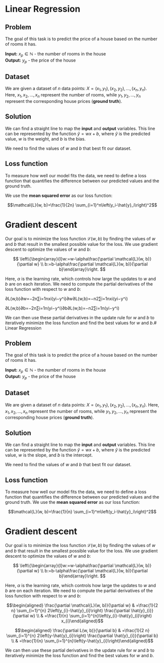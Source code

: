 
# Linear Regression

## Problem

The goal of this task is to predict the price of a house based on the number of rooms it has.

**Input:**  $x_p \in \mathbb{N}$ - the number of rooms in the house  
**Output:**  $y_p$ - the price of the house

## Dataset

We are given a dataset of $n$ data points: $X={(x_1, y_1),(x_2, y_2), \ldots ,(x_n, y_n)}$.   
Here, $x_1, x_2,\ldots, x_n$ represent the number of rooms, while $y_1, y_2,\ldots, y_n$ represent the corresponding house prices (**ground truth**).

## Solution

We can find a straight line to map the  **input**  and  **output**  variables. 
This line can be represented by the function $\hat{y}=wx + b$, where $\hat{y}$ is the predicted value, $w$ is the weight, and $b$ is the bias.

We need to find the values of $w$ and $b$ that best fit our dataset.

## Loss function

To measure how well our model fits the data, we need to define a loss function that quantifies the difference between our predicted values and the ground truth. 

We use the  **mean squared error**  as our loss function:

$$\mathcal{L}(w, b)=\frac{1}{2n} \sum_{i=1}^n\left(y_i-\hat{y}_i\right)^2$$

# Gradient descent

Our goal is to minimize the loss function $\mathcal{L}(w, b)$ by finding the values of $w$ and $b$ that result in the smallest possible value for the loss. We use gradient descent to optimize the values of $w$ and $b$:

$$ \left\{\begin{array}{l}w:=w-\alpha\frac{\partial \mathcal{L}(w, b)}{\partial w} \\ b:=b-\alpha\frac{\partial \mathcal{L}(w, b)}{\partial b}\end{array}\right. $$

Here, $\alpha$ is the learning rate, which controls how large the updates to $w$ and $b$ are on each iteration. 
We need to compute the partial derivatives of the loss function with respect to $w$ and $b$:

∂L(w,b)∂w=−2n∑i=1nxi(yi−y^i)∂w∂L(w,b)​=−n2​∑i=1n​xi​(yi​−y^​i​)

∂L(w,b)∂b=−2n∑i=1n(yi−y^i)∂b∂L(w,b)​=−n2​∑i=1n​(yi​−y^​i​)

We can then use these partial derivatives in the update rule for $w$ and $b$ to iteratively minimize the loss function and find the best values for $w$ and $b$.# Linear Regression

## Problem

The goal of this task is to predict the price of a house based on the number of rooms it has.

**Input:**  $x_p \in \mathbb{N}$ - the number of rooms in the house  
**Output:**  $y_p$ - the price of the house

## Dataset

We are given a dataset of $n$ data points: $X={(x_1, y_1),(x_2, y_2), \ldots ,(x_n, y_n)}$. Here, $x_1, x_2,\ldots, x_n$ represent the number of rooms, while $y_1, y_2,\ldots, y_n$ represent the corresponding house prices (**ground truth**).

## Solution

We can find a straight line to map the  **input**  and  **output**  variables. This line can be represented by the function $\hat{y}=wx + b$, where $\hat{y}$ is the predicted value, $w$ is the slope, and $b$ is the intercept.

We need to find the values of $w$ and $b$ that best fit our dataset.

## Loss function

To measure how well our model fits the data, we need to define a loss function that quantifies the difference between our predicted values and the ground truth. We use the  **mean squared error**  as our loss function:

$$\mathcal{L}(w, b)=\frac{1}{n} \sum_{i=1}^m\left(y_i-\hat{y}_i\right)^2$$

# Gradient descent

Our goal is to minimize the loss function $\mathcal{L}(w, b)$ by finding the values of $w$ and $b$ that result in the smallest possible value for the loss. We use gradient descent to optimize the values of $w$ and $b$:

$$ \left\{\begin{array}{l}w:=w-\alpha\frac{\partial \mathcal{L}(w, b)}{\partial w} \\ b:=b-\alpha\frac{\partial \mathcal{L}(w, b)}{\partial b}\end{array}\right. $$

Here, $\alpha$ is the learning rate, which controls how large the updates to $w$ and $b$ are on each iteration. We need to compute the partial derivatives of the loss function with respect to $w$ and $b$:

$$\begin{aligned} \frac{\partial \mathcal{L}(w, b)}{\partial w} & =\frac{1}{2 n} \sum_{i=1}^{n} 2\left(y_{i}-\hat{y}_{i}\right) \frac{\partial \hat{y}_{i}}{\partial w} \\ & =\frac{1}{n} \sum_{i=1}^{n}\left(y_{i}-\hat{y}_{i}\right) x_{i}\end{aligned}$$

$$\begin{aligned} \frac{\partial L(w, b)}{\partial b} & =\frac{1}{2 n} \sum_{i=1}^{n} 2\left(y-\hat{y}_{i}\right) \frac{\partial \hat{y}_{i}}{\partial b} \\ & =\frac{1}{n} \sum_{i=1}^{n}\left(y-\hat{y}_{i}\right)\end{aligned}$$

We can then use these partial derivatives in the update rule for $w$ and $b$ to iteratively minimize the loss function and find the best values for $w$ and $b$.
